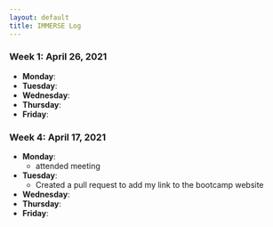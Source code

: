 ```yaml
---
layout: default
title: IMMERSE Log
---
```


### Week 1: April 26, 2021

* **Monday**: 
* **Tuesday**: 
* **Wednesday**: 
* **Thursday**: 
* **Friday**:

### Week 4: April 17, 2021

* **Monday**: 
    * attended meeting
* **Tuesday**: 
    * Created a pull request to add my link to the bootcamp website
* **Wednesday**: 
* **Thursday**: 
* **Friday**:

